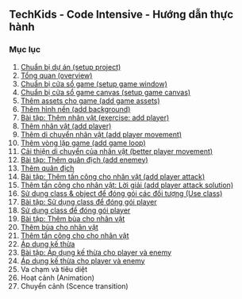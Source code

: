 ## TechKids - Code Intensive - Hướng dẫn thực hành
### Mục lục
1. [Chuẩn bị dự án (setup project)](setup_project.md)
2. [Tổng quan (overview)](overview.md)
3. [Chuẩn bị cửa sổ game (setup game window)](setup_game_window.md)
4. [Chuẩn bị cửa sổ game canvas (setup game canvas)](setup_game_canvas.md)
5. [Thêm assets cho game (add game assets)](add_assets.md)
6. [Thêm hình nền (add background)](add_background.md)
7. [Bài tập: Thêm nhân vật (exercise: add player)](ex_add_player.md)
8. [Thêm nhân vật (add player)](add_player.md)
9. [Thêm di chuyển nhân vật (add player movement)](add_player_movement.md)
10. [Thêm vòng lặp game (add game loop)](add_game_loop.md)
11. [Cải thiện di chuyển của nhân vật (better player movement)](better_player_movement.md)
12. [Bài tập: Thêm quân địch (add enemey)](ex_add_enemy.md)
13. [Thêm quân địch](add_enemy.md)
13. [Bài tập: Thêm tấn công cho nhân vật (add player attack)](ex_add_player_attack.md)
13. [Thêm tấn công cho nhân vật: Lời giải (add player attack solution)](ex_add_player_attack_solution.md)
14. [Sử dụng class & object để đóng gói các đối tượng (Use class)](use_class.md)
15. [Bài tập: Sử dụng class để đóng gói player](ex_use_class_on_player.md)
16. [Sử dụng class để đóng gói player](use_class_on_player.md)
16. [Bài tập: Thêm bùa cho nhân vật](ex_add_player_spell.md)
17. [Thêm bùa cho nhân vật](add_player_spell.md)
18. [Thêm tấn công cho cho nhân vật](add_player_attack.md)
19. [Áp dụng kế thừa](inheritance.md)
20. [Bài tập: Áp dụng kế thừa cho player và enemy](ex_more_inheritance.md)
21. [Áp dụng kế thừa cho player và enemy](ex_more_inheritance.md)
22. Va chạm và tiêu diệt
23. Hoạt cảnh (Animation)
24. Chuyển cảnh (Scence transition)